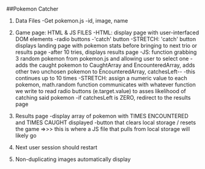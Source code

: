 ##Pokemon Catcher 

1. Data Files
    -Get pokemon.js 
    -id, image, name

2. Game page: HTML & JS FILES
    -HTML: display page with user-interfaced DOM elements
        -radio buttons
        -'catch' button
        -STRETCH: 'catch' button displays landing page with pokemon stats before bringing to next trio or results page
        -after 10 tries, displays results page
    -JS: function grabbing 3 random pokemon from pokemon.js and allowing user to select one
        -adds the caught pokemon to CaughtArray and EncounteredArray, adds other two unchosen pokemon to EncounteredArray, catchesLeft--
        -this continues up to 10 times
        -STRETCH: assign a numeric value to each pokemon, math.random function communicates with whatever function we write to read radio buttons (e.target.value) to asses likelihood of catching said pokemon
        -if catchesLeft is ZERO, redirect to the results page

3. Results page
        -display array of pokemon with TIMES ENCOUNTERED and TIMES CAUGHT displayed
        -button that clears local storage / resets the game
        =>>> this is where a JS file that pulls from local storage will likely go

4. Next user session should restart

5. Non-duplicating images automatically display



    
